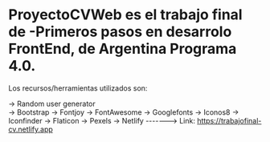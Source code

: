 # ProyectoCVWeb es el trabajo final de -Primeros pasos en desarrolo FrontEnd, de Argentina Programa 4.0.

Los recursos/herramientas utilizados son:                                              

 -> Random user generator                                                                                       
 -> Bootstrap
 -> Fontjoy
 -> FontAwesome
 -> Googlefonts
 -> Iconos8
 -> Iconfinder
 -> Flaticon
 -> Pexels 
 -> Netlify -------> Link: https://trabajofinal-cv.netlify.app
 
